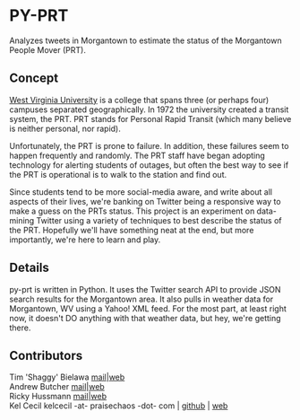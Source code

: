 # PY-PRT #

Analyzes tweets in Morgantown to estimate the status of
the Morgantown People Mover (PRT).

## Concept ##
[West Virginia University](http://wvu.edu) is a college that spans three (or
perhaps four) campuses separated geographically. In 1972 the university created
a transit system, the PRT. PRT stands for Personal Rapid Transit (which many
believe is neither personal, nor rapid).

Unfortunately, the PRT is prone to failure. In addition, these failures seem to
happen frequently and randomly. The PRT staff have began adopting technology
for alerting students of outages, but often the best way to see if the PRT is
operational is to walk to the station and find out.

Since students tend to be more social-media aware, and write about all aspects
of their lives, we're banking on Twitter being a responsive way to make a guess
on the PRTs status. This project is an experiment on data-mining Twitter using
a variety of techniques to best describe the status of the PRT. Hopefully we'll
have something neat at the end, but more importantly, we're here to learn and
play.

## Details ##
py-prt is written in Python. It uses the Twitter search API to provide JSON
search results for the Morgantown area. It also pulls in weather data for
Morgantown, WV using a Yahoo! XML feed. For the most part, at least right now,
it doesn't DO anything with that weather data, but hey, we're getting there.

## Contributors ##
Tim 'Shaggy' Bielawa [mail](mailto:timbielawa@gmail.com)|[web](https://github.com/tbielawa)  
Andrew Butcher [mail](mailto:abutcher@afrolegs.com)|[web](http://afrolegs.com)  
Ricky Hussmann [mail](mailto:ricky.hussmann@gmail.com)|[web](http://rhussmann.com)  
Kel Cecil kelcecil -at- praisechaos -dot- com | [github](http://github.com/kelcecil) | [web](http://www.praisechaos.com)
